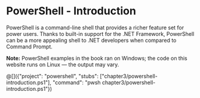 # PowerShell - Introduction

PowerShell is a command-line shell that provides a richer feature set for power
users. Thanks to built-in support for the .NET Framework, PowerShell can be
a more appealing shell to .NET developers when compared to Command Prompt.

__Note:__ PowerShell examples in the book ran on Windows; the code on this
website runs on Linux — the output may vary.

@[]({"project": "powershell", "stubs": ["chapter3/powershell-introduction.ps1"], "command": "pwsh chapter3/powershell-introduction.ps1"})
